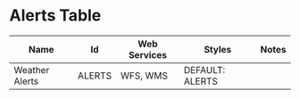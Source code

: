 # Alerts Table

Name           | Id     | Web Services | Styles          | Notes
---------------|--------|--------------|-----------------|------
Weather Alerts | ALERTS | WFS, WMS     | DEFAULT: ALERTS |      

